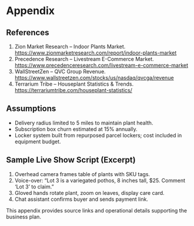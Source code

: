 # Appendix

## References
1. Zion Market Research – Indoor Plants Market. https://www.zionmarketresearch.com/report/indoor-plants-market  
2. Precedence Research – Livestream E-Commerce Market. https://www.precedenceresearch.com/livestream-e-commerce-market  
3. WallStreetZen – QVC Group Revenue. https://www.wallstreetzen.com/stocks/us/nasdaq/qvcga/revenue  
4. Terrarium Tribe – Houseplant Statistics & Trends. https://terrariumtribe.com/houseplant-statistics/

## Assumptions
- Delivery radius limited to 5 miles to maintain plant health.
- Subscription box churn estimated at 15% annually.
- Locker system built from repurposed parcel lockers; cost included in equipment budget.

## Sample Live Show Script (Excerpt)
1. Overhead camera frames table of plants with SKU tags.  
2. Voice-over: “Lot 3 is a variegated pothos, 8 inches tall, $25. Comment ‘Lot 3’ to claim.”  
3. Gloved hands rotate plant, zoom on leaves, display care card.  
4. Chat assistant confirms buyer and sends payment link.

This appendix provides source links and operational details supporting the business plan.
